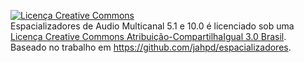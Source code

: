 <a rel="license" href="http://creativecommons.org/licenses/by-sa/3.0/br/deed.pt_BR"><img alt="Licença Creative Commons" style="border-width:0" src="http://i.creativecommons.org/l/by-sa/3.0/br/88x31.png" /></a><br /><span xmlns:dct="http://purl.org/dc/terms/" href="http://purl.org/dc/dcmitype/Dataset" property="dct:title" rel="dct:type">Espacializadores</span> de <span xmlns:cc="http://creativecommons.org/ns#" property="cc:attributionName">Audio Multicanal 5.1 e 10.0</span> é licenciado sob uma <a rel="license" href="http://creativecommons.org/licenses/by-sa/3.0/br/deed.pt_BR">Licença Creative Commons Atribuição-CompartilhaIgual 3.0 Brasil</a>.<br />Baseado no trabalho em <a xmlns:dct="http://purl.org/dc/terms/" href="https://github.com/jahpd/espacializadores" rel="dct:source">https://github.com/jahpd/espacializadores</a>.
